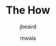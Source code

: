---
layout: post
title: "The How"
issue: 7
volume: 1
author:
  - jbeaird
  - mwala
image: "https://gallery.mailchimp.com/7e093c5cf4/images/onedivatatime.png"
link: "http://us5.campaign-archive1.com/?awesome=no&u=7e093c5cf4&id=e80aa42e45"
---